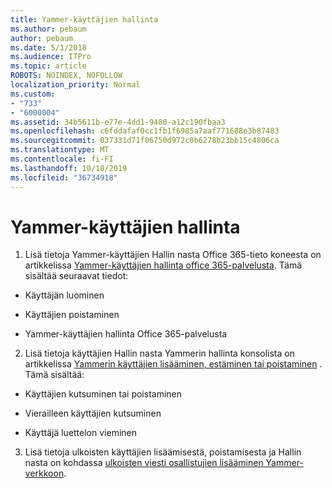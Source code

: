 ```yaml
---
title: Yammer-käyttäjien hallinta
ms.author: pebaum
author: pebaum
ms.date: 5/1/2018
ms.audience: ITPro
ms.topic: article
ROBOTS: NOINDEX, NOFOLLOW
localization_priority: Normal
ms.custom:
- "733"
- "6000004"
ms.assetid: 34b5611b-e77e-4dd1-9480-a12c190fbaa3
ms.openlocfilehash: c6fddafaf0cc1fb1f6985a7aaf771688e3b87483
ms.sourcegitcommit: 037331d71f06750d972c0b6278b23bb15c4806ca
ms.translationtype: MT
ms.contentlocale: fi-FI
ms.lasthandoff: 10/18/2019
ms.locfileid: "36734918"
---
```

# <a name="managing-yammer-users"></a>Yammer-käyttäjien hallinta

1. Lisä tietoja Yammer-käyttäjien Hallin nasta Office 365-tieto koneesta on artikkelissa [Yammer-käyttäjien hallinta office 365-palvelusta](https://docs.microsoft.com/yammer/manage-yammer-users/manage-users-across-their-lifecycle). Tämä sisältää seuraavat tiedot:

  - Käyttäjän luominen

  - Käyttäjien poistaminen

  - Yammer-käyttäjien hallinta Office 365-palvelusta

2. Lisä tietoja käyttäjien Hallin nasta Yammerin hallinta konsolista on artikkelissa [Yammerin käyttäjien lisääminen, estäminen tai poistaminen](http://alchemyportal.azurewebsites.net/Rule/ManageYammer%20users%20across%20their%20lifecycle%20from%20Office%20365) . Tämä sisältää:

  - Käyttäjien kutsuminen tai poistaminen

  - Vierailleen käyttäjien kutsuminen

  - Käyttäjä luettelon vieminen

3. Lisä tietoja ulkoisten käyttäjien lisäämisestä, poistamisesta ja Hallin nasta on kohdassa [ulkoisten viesti osallistujien lisääminen Yammer-verkkoon](https://docs.microsoft.com/yammer/work-with-external-users/add-external-participants).
